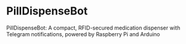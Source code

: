 # PillDispenseBot
PillDispenseBot: A compact, RFID-secured medication dispenser with Telegram notifications, powered by Raspberry Pi and Arduino
